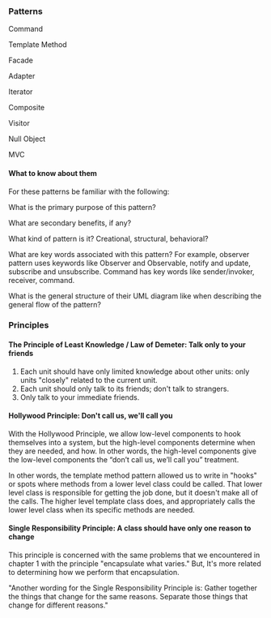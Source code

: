 ### Patterns

Command

Template Method

Facade

Adapter

Iterator

Composite

Visitor

Null Object

MVC

#### What to know about them

For these patterns be familiar with the following:

What is the primary purpose of this pattern? 

What are secondary benefits, if any?

What kind of pattern is it? Creational, structural, behavioral?

What are key words associated with this pattern? For example, observer pattern uses keywords like Observer and Observable, notify and update, subscribe and unsubscribe. Command has key words like sender/invoker, receiver, command. 

What is the general structure of their UML diagram like when describing the general flow of the pattern?

### Principles

#### The Principle of Least Knowledge / Law of Demeter: Talk only to your friends

1. Each unit should have only limited knowledge about other units: only units "closely" related to the current unit.
2. Each unit should only talk to its friends; don't talk to strangers.
3. Only talk to your immediate friends.

#### Hollywood Principle: Don't call us, we'll call you

With the Hollywood Principle, we allow low-level components to hook themselves into a system, but the high-level components determine when they are needed, and how. In other words, the high-level components give the low-level components the “don’t call us, we’ll call you” treatment.

In other words, the template method pattern allowed us to write in "hooks" or spots where methods from a lower level class could be called. That lower level class is responsible for getting the job done, but it doesn't make all of the calls. The higher level template class does, and appropriately calls the lower level class when its specific methods are needed. 

#### Single Responsibility Principle: A class should have only one reason to change 

This principle is concerned with the same problems that we encountered in chapter 1 with the principle "encapsulate what varies." But, It's more related to determining how we perform that encapsulation. 

"Another wording for the Single Responsibility Principle is: Gather together the things that change for the same reasons. Separate those things that change for different reasons."